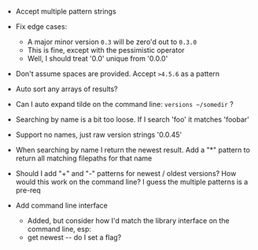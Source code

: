 - Accept multiple pattern strings

- Fix edge cases:
  - A major minor version `0.3` will be zero'd out to `0.3.0`
  - This is fine, except with the pessimistic operator
  - Well, I should treat '0.0' unique from '0.0.0'

- Don't assume spaces are provided. Accept `>4.5.6` as a pattern

- Auto sort any arrays of results?

- Can I auto expand tilde on the command line: `versions ~/somedir` ?

- Searching by name is a bit too loose. If I search 'foo' it matches 'foobar'

- Support no names, just raw version strings '0.0.45'

- When searching by name I return the newest result. Add a "*" pattern to return all matching filepaths for that name

- Should I add "+" and "-" patterns for newest / oldest versions? How would this work on the command line? I guess the multiple patterns is a pre-req

- Add command line interface
  - Added, but consider how I'd match the library interface on the command line, esp:
  - get newest -- do I set a flag?